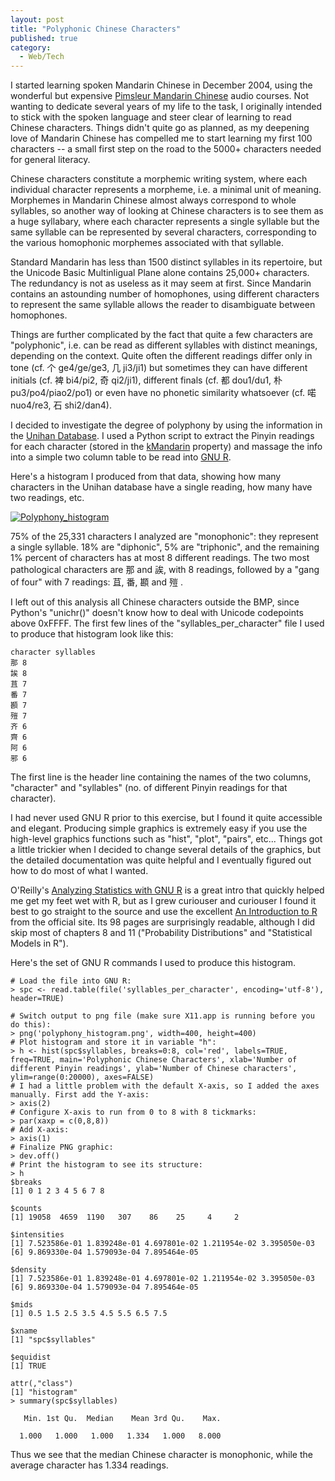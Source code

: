 ```yaml
---
layout: post
title: "Polyphonic Chinese Characters"
published: true
category:
  - Web/Tech
---
```

<p>I started learning spoken Mandarin Chinese in December 2004, using the wonderful but expensive <a href="http://www.simonsays.com/content/browse.cfm?sid=128&amp;pid=516362,369950">Pimsleur Mandarin Chinese</a> audio courses. Not wanting to dedicate several years of my life to the task, I originally intended to stick with the spoken language and steer clear of learning to read Chinese characters. Things didn't quite go as planned, as my deepening love of Mandarin Chinese has compelled me to start learning my first 100 characters -- a small first step on the road to the 5000+ characters needed for general literacy.</p>

<p>Chinese characters constitute a morphemic writing system, where each individual character represents a morpheme, i.e. a minimal unit of meaning. Morphemes in Mandarin Chinese almost always correspond to whole syllables, so another way of looking at Chinese characters is to see them as a huge syllabary, where each character represents a single syllable but the same syllable can be represented by several characters, corresponding to the various homophonic morphemes associated with that syllable.</p>

<p>Standard Mandarin has less than 1500 distinct syllables in its repertoire, but the Unicode Basic Multinligual Plane alone contains 25,000+ characters. The redundancy is not as useless as it may seem at first. Since Mandarin contains an astounding number of homophones, using different characters to represent the same syllable allows the reader to disambiguate between homophones.</p>

<p>Things are further complicated by the fact that quite a few characters are &quot;polyphonic&quot;, i.e. can be read as different syllables with distinct meanings, depending on the context. Quite often the different readings differ only in tone (cf. 个 ge4/ge/ge3, 几 ji3/ji1) but sometimes they can have different initials (cf. 裨 bi4/pi2, 奇 qi2/ji1), different finals (cf. 都 dou1/du1, 朴 pu3/po4/piao2/po1) or even have no phonetic similarity whatsoever (cf. 喏 nuo4/re3, 石 shi2/dan4).</p>

<p>I decided to investigate the degree of polyphony by using the information in the <a href="http://www.unicode.org/charts/unihan.html">Unihan Database</a>. I used a Python script to extract the Pinyin readings for each character (stored in the <a href="http://www.unicode.org/Public/UNIDATA/Unihan.html#kMandarin">kMandarin</a> property) and massage the info into a simple two column table to be read into <a href="http://www.r-project.org/">GNU R</a>.</p>

<p>Here's a histogram I produced from that data, showing how many characters in the Unihan database have a single reading, how many have two readings, etc.</p>

<p><a href="http://olifante.blogs.com/photos/uncategorized/polyphony_histogram.png"><img border="0" class="image-full" alt="Polyphony_histogram" title="Polyphony_histogram" src="http://olifante.blogs.com/photos/uncategorized/polyphony_histogram.png" /></a>
</p>

<p>75% of the 25,331 characters I analyzed are &quot;monophonic&quot;: they represent a single syllable. 18% are &quot;diphonic&quot;, 5% are &quot;triphonic&quot;, and the remaining 1% percent of characters has at most 8 different readings. The two most pathological characters are 那 and 誒, with 8 readings, followed by a &quot;gang of four&quot; with 7 readings: 苴, 番, 䫖 and 㱯 .</p>

<p> I left out of this analysis all Chinese characters outside the BMP, since Python's
&quot;unichr()&quot; doesn't know how to deal with Unicode codepoints above
0xFFFF. The first few lines of the &quot;syllables_per_character&quot; file I used to produce that histogram look like this:

</p>

<p><code>character syllables<br />那 8<br />誒 8<br />苴 7<br />番 7<br />䫖 7<br />㱯 7<br />齐 6<br />齊 6<br />阿 6<br />邪 6</code></p>

<p>The first line is the header line containing the names of the two
columns, &quot;character&quot; and &quot;syllables&quot; (no. of different Pinyin readings
for that character).</p>

<p>I had never used GNU R prior to this exercise, but I found it quite accessible and elegant. Producing simple graphics is extremely easy if you use the high-level graphics functions such as &quot;hist&quot;, &quot;plot&quot;, &quot;pairs&quot;, etc... Things got a little trickier when I decided to change several details of the graphics, but the detailed documentation was quite helpful and I eventually figured out how to do most of what I wanted.</p>

<p>O'Reilly's <a href="http://www.onlamp.com/lpt/a/6323">Analyzing Statistics with GNU R</a> is a great intro that quickly helped me get my feet wet with R, but as I grew curiouser and curiouser I found it best to go straight to the source and use the excellent <a href="http://cran.r-project.org/doc/manuals/R-intro.pdf">An Introduction to R</a> from the official site. Its 98 pages are surprisingly readable, although I did skip most of chapters 8 and 11 (&quot;Probability Distributions&quot; and &quot;Statistical Models in R&quot;).</p>

<p>Here's the set of GNU R commands I used to produce this histogram.</p>
<p><code># Load the file into GNU R:<br />&gt; spc &lt;- read.table(file('syllables_per_character', encoding='utf-8'), header=TRUE)<br />
# Switch output to png file (make sure X11.app is running before you do this):<br />&gt; png('polyphony_histogram.png', width=400, height=400)<br /># Plot histogram and store it in variable &quot;h&quot;:<br />&gt; h &lt;- hist(spc$syllables, breaks=0:8, col='red', labels=TRUE, freq=TRUE, main='Polyphonic Chinese Characters', xlab='Number of different Pinyin readings', ylab='Number of Chinese characters', ylim=range(0:20000), axes=FALSE)<br /># I had a little problem with the default X-axis, so I added the axes manually. First add the Y-axis:<br />&gt; axis(2)<br /># Configure X-axis to run from 0 to 8 with 8 tickmarks:<br />&gt; par(xaxp = c(0,8,8))<br /># Add X-axis:<br />&gt; axis(1)<br /># Finalize PNG graphic:<br />&gt; dev.off()<br /># Print the histogram to see its structure:<br />&gt; h<br />$breaks<br />[1] 0 1 2 3 4 5 6 7 8<br /><br />$counts<br />[1] 19058&nbsp; 4659&nbsp; 1190&nbsp; &nbsp;307&nbsp; &nbsp; 86&nbsp; &nbsp; 25&nbsp; &nbsp;&nbsp; 4&nbsp; &nbsp;&nbsp; 2<br /><br />$intensities<br />[1] 7.523586e-01 1.839248e-01 4.697801e-02 1.211954e-02 3.395050e-03<br />[6] 9.869330e-04 1.579093e-04 7.895464e-05<br /><br />$density<br />[1] 7.523586e-01 1.839248e-01 4.697801e-02 1.211954e-02 3.395050e-03<br />[6] 9.869330e-04 1.579093e-04 7.895464e-05<br /><br />$mids<br />[1] 0.5 1.5 2.5 3.5 4.5 5.5 6.5 7.5<br /><br />$xname<br />[1] &quot;spc$syllables&quot;<br /><br />$equidist<br />[1] TRUE<br /><br />attr(,&quot;class&quot;)<br />[1] &quot;histogram&quot;<br />&gt; summary(spc$syllables)<br />
&nbsp; &nbsp;Min. 1st Qu.&nbsp; Median&nbsp; &nbsp; Mean 3rd Qu.&nbsp; &nbsp; Max.<br /> 
&nbsp; 1.000&nbsp; &nbsp;1.000&nbsp; &nbsp;1.000&nbsp; &nbsp;1.334&nbsp; &nbsp;1.000&nbsp; &nbsp;8.000
</code></p>
<p>Thus we see that the median Chinese character is monophonic, while the average character has 1.334 readings.</p>

